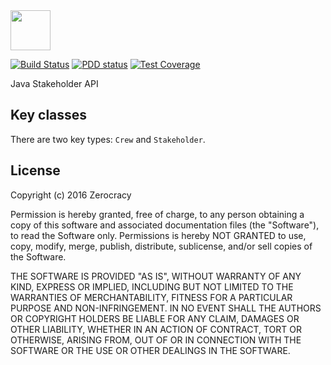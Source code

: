<img src="http://www.zerocracy.com/logo.svg" width="64px" height="64px"/>

[![Build Status](https://travis-ci.org/zerocracy/jstk.svg?branch=master)](https://travis-ci.org/zerocracy/jstk)
[![PDD status](http://www.0pdd.com/svg?name=zerocracy/jstk)](http://www.0pdd.com/p?name=zerocracy/jstk)
[![Test Coverage](https://img.shields.io/codecov/c/github/zerocracy/jstk.svg)](https://codecov.io/github/zerocracy/jstk?branch=master)

Java Stakeholder API

## Key classes

There are two key types: `Crew` and `Stakeholder`.

## License

Copyright (c) 2016 Zerocracy

Permission is hereby granted, free of charge, to any person obtaining a copy
of this software and associated documentation files (the "Software"), to read
the Software only. Permissions is hereby NOT GRANTED to use, copy, modify,
merge, publish, distribute, sublicense, and/or sell copies of the Software.

THE SOFTWARE IS PROVIDED "AS IS", WITHOUT WARRANTY OF ANY KIND, EXPRESS OR
IMPLIED, INCLUDING BUT NOT LIMITED TO THE WARRANTIES OF MERCHANTABILITY,
FITNESS FOR A PARTICULAR PURPOSE AND NON-INFRINGEMENT. IN NO EVENT SHALL THE
AUTHORS OR COPYRIGHT HOLDERS BE LIABLE FOR ANY CLAIM, DAMAGES OR OTHER
LIABILITY, WHETHER IN AN ACTION OF CONTRACT, TORT OR OTHERWISE, ARISING FROM,
OUT OF OR IN CONNECTION WITH THE SOFTWARE OR THE USE OR OTHER DEALINGS IN THE
SOFTWARE.

